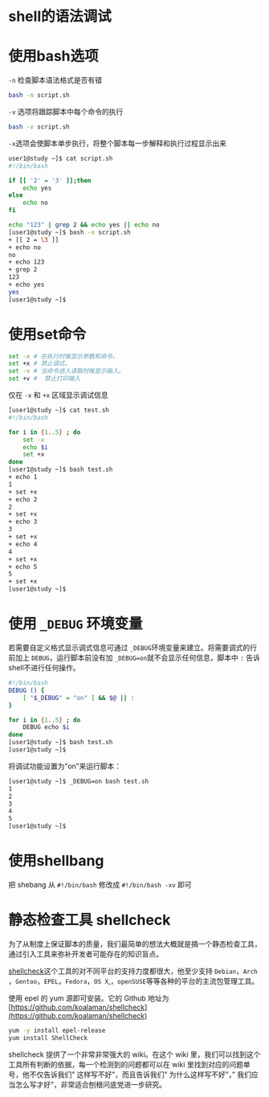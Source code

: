 # shell的语法调试 

# 使用bash选项

​`-n`​ 检查脚本语法格式是否有错

```bash
bash -n script.sh
```

​`-v`​ 选项将跟踪脚本中每个命令的执行

```bash
bash -v script.sh
```

​`-x`​ 选项会使脚本单步执行，将整个脚本每一步解释和执行过程显示出来

```bash
user1@study ~]$ cat script.sh 
#!/bin/bash

if [[ '2' = '3' ]];then
    echo yes
else
    echo no
fi

echo "123" | grep 2 && echo yes || echo no
[user1@study ~]$ bash -x script.sh
+ [[ 2 = \3 ]]
+ echo no
no
+ echo 123
+ grep 2
123
+ echo yes
yes
[user1@study ~]$
```

# 使用set命令

```bash
set -x # 在执行时候显示参数和命令。
set +x # 禁止调式。
set -v # 当命令进入读取时候显示输入。
set +v #  禁止打印输入
```

仅在 `-x`​ 和 `+x`​ 区域显示调试信息

```bash
[user1@study ~]$ cat test.sh 
#!/bin/bash

for i in {1..5} ; do
    set -x
    echo $i
    set +x
done
[user1@study ~]$ bash test.sh
+ echo 1
1
+ set +x
+ echo 2
2
+ set +x
+ echo 3
3
+ set +x
+ echo 4
4
+ set +x
+ echo 5
5
+ set +x
[user1@study ~]$
```

# 使用 `_DEBUG`​ 环境变量

若需要自定义格式显示调式信息可通过 `_DEBUG`​ 环境变量来建立。将需要调式的行前加上 `DEBUG`​，运行脚本前没有加 `_DEBUG=on`​ 就不会显示任何信息，脚本中 `:`​ 告诉shell不进行任何操作。

```bash
#!/bin/bash
DEBUG () {
    [ "$_DEBUG" = "on" ] && $@ || :
}

for i in {1..5} ; do
    DEBUG echo $i
done
[user1@study ~]$ bash test.sh
[user1@study ~]$
```

将调试功能设置为“on”来运行脚本：

```bash
[user1@study ~]$ _DEBUG=on bash test.sh 
1
2
3
4
5
[user1@study ~]$
```

# 使用shellbang

把 shebang 从 `#!/bin/bash`​ 修改成 `#!/bin/bash -xv`​ 即可

# 静态检查工具 shellcheck

为了从制度上保证脚本的质量，我们最简单的想法大概就是搞一个静态检查工具，通过引入工具来弥补开发者可能存在的知识盲点。

[shellcheck](https://www.shellcheck.net)这个工具的对不同平台的支持力度都很大，他至少支持 `Debian`​，`Arch`​，`Gentoo`​，`EPEL`​，`Fedora`​，`OS X`​,，`openSUSE`​ 等等各种的平台的主流包管理工具。

使用 epel 的 yum 源即可安装。它的 Github 地址为 [https://github.com/koalaman/shellcheck](https://github.com/koalaman/shellcheck)

```bash
yum -y install epel-release
yum install ShellCheck
```

shellcheck 提供了一个非常非常强大的 wiki。在这个 wiki 里，我们可以找到这个工具所有判断的依据，每一个检测到的问题都可以在  wiki 里找到对应的问题单号，他不仅告诉我们” 这样写不好”，而且告诉我们” 为什么这样写不好”，”  我们应当怎么写才好”，非常适合刨根问底党进一步研究。

